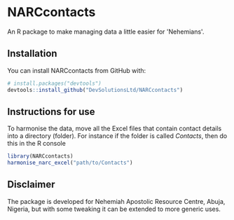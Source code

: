 
<!-- README.md is generated from README.Rmd. Please edit that file -->
NARCcontacts
============

An R package to make managing data a little easier for 'Nehemians'.

Installation
------------

You can install NARCcontacts from GitHub with:

``` r
# install.packages("devtools")
devtools::install_github("DevSolutionsLtd/NARCcontacts")
```

Instructions for use
--------------------

To harmonise the data, move all the Excel files that contain contact details into a directory (folder). For instance if the folder is called *Contacts*, then do this in the R console

``` r
library(NARCcontacts)
harmonise_narc_excel("path/to/Contacts")
```

Disclaimer
----------

The package is developed for Nehemiah Apostolic Resource Centre, Abuja, Nigeria, but with some tweaking it can be extended to more generic uses.
